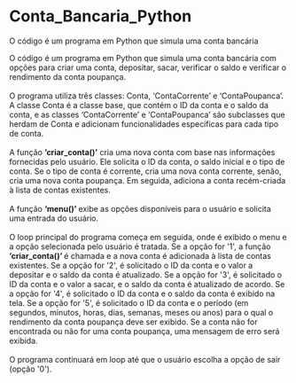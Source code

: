 # Conta_Bancaria_Python
 O código é um programa em Python que simula uma conta bancária 
 
 
O código é um programa em Python que simula uma conta bancária com opções para criar uma conta, depositar, sacar, verificar o saldo e verificar o rendimento da conta poupança.<br><br>
O programa utiliza três classes: Conta, ‘ContaCorrente’ e ‘ContaPoupanca’. A classe Conta é a classe base, que contém o ID da conta e o saldo da conta, e as classes ‘ContaCorrente’ e ‘ContaPoupanca’ são subclasses que herdam de Conta e adicionam funcionalidades específicas para cada tipo de conta. <br><br>
A função <strong>’criar_conta()’</strong> cria uma nova conta com base nas informações fornecidas pelo usuário. Ele solicita o ID da conta, o saldo inicial e o tipo de conta. Se o tipo de conta é corrente, cria uma nova conta corrente, senão, cria uma nova conta poupança. Em seguida, adiciona a conta recém-criada à lista de contas existentes. <br><br>
A função <strong> ‘menu()’ </strong> exibe as opções disponíveis para o usuário e solicita uma entrada do usuário. <br><br>
O loop principal do programa começa em seguida, onde é exibido o menu e a opção selecionada pelo usuário é tratada. Se a opção for '1', a função <strong>’criar_conta()’ </strong> é chamada e a nova conta é adicionada à lista de contas existentes. Se a opção for '2', é solicitado o ID da conta e o valor a depositar e o saldo da conta é atualizado. Se a opção for '3', é solicitado o ID da conta e o valor a sacar, e o saldo da conta é atualizado de acordo. Se a opção for '4', é solicitado o ID da conta e o saldo da conta é exibido na tela. Se a opção for '5', é solicitado o ID da conta e o período (em segundos, minutos, horas, dias, semanas, meses ou anos) para o qual o rendimento da conta poupança deve ser exibido. Se a conta não for encontrada ou não for uma conta poupança, uma mensagem de erro será exibida. <br><br>
O programa continuará em loop até que o usuário escolha a opção de sair (opção '0').


